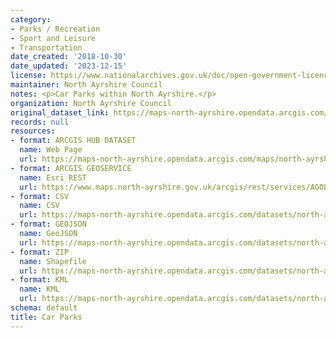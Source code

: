 ```yaml
---
category:
- Parks / Recreation
- Sport and Leisure
- Transportation
date_created: '2018-10-30'
date_updated: '2023-12-15'
license: https://www.nationalarchives.gov.uk/doc/open-government-licence/version/3/
maintainer: North Ayrshire Council
notes: <p>Car Parks within North Ayrshire.</p>
organization: North Ayrshire Council
original_dataset_link: https://maps-north-ayrshire.opendata.arcgis.com/maps/north-ayrshire::car-parks
records: null
resources:
- format: ARCGIS HUB DATASET
  name: Web Page
  url: https://maps-north-ayrshire.opendata.arcgis.com/maps/north-ayrshire::car-parks
- format: ARCGIS GEOSERVICE
  name: Esri REST
  url: https://www.maps.north-ayrshire.gov.uk/arcgis/rest/services/AGOL/Open_Data_Portal4/MapServer/20
- format: CSV
  name: CSV
  url: https://maps-north-ayrshire.opendata.arcgis.com/datasets/north-ayrshire::car-parks.csv?where=1=1&outSR=%7B%22latestWkid%22%3A27700%2C%22wkid%22%3A27700%7D
- format: GEOJSON
  name: GeoJSON
  url: https://maps-north-ayrshire.opendata.arcgis.com/datasets/north-ayrshire::car-parks.geojson?where=1=1&outSR=%7B%22latestWkid%22%3A27700%2C%22wkid%22%3A27700%7D
- format: ZIP
  name: Shapefile
  url: https://maps-north-ayrshire.opendata.arcgis.com/datasets/north-ayrshire::car-parks.zip?where=1=1&outSR=%7B%22latestWkid%22%3A27700%2C%22wkid%22%3A27700%7D
- format: KML
  name: KML
  url: https://maps-north-ayrshire.opendata.arcgis.com/datasets/north-ayrshire::car-parks.kml?where=1=1&outSR=%7B%22latestWkid%22%3A27700%2C%22wkid%22%3A27700%7D
schema: default
title: Car Parks
---
```

